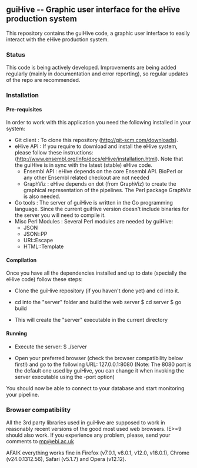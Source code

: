 ## guiHive -- Graphic user interface for the eHive production system

This repository contains the guiHive code, a graphic user interface to easily interact with the eHive production system.

### Status

This code is being actively developed. Improvements are being added regularly (mainly in documentation and error reporting), so regular updates of the repo are recommended.


### Installation

#### Pre-requisites

In order to work with this application you need the following installed in your system:

* Git client           : To clone this repository (http://git-scm.com/downloads).
* eHive API            : If you require to download and install the eHive system, please follow these instructions: (http://www.ensembl.org/info/docs/eHive/installation.html). Note that the guiHive is in sync with the latest (stable) eHive code.
   * Ensembl API       : eHive depends on the core Ensembl API. BioPerl or any other Ensembl related checkout are not needed
   * GraphViz          : eHive depends on dot (from GraphViz) to create the graphical representation of the pipelines. The Perl package GraphViz is also needed.
* Go tools             : The server of guiHive is written in the Go programming language. Since the current guiHive version doesn't include binaries for the server you will need to compile it.
* Misc Perl Modules    : Several Perl modules are needed by guiHive:
   * JSON
   * JSON::PP
   * URI::Escape
   * HTML::Template

#### Compilation

Once you have all the dependencies installed and up to date (specially the eHive code) follow these steps:

* Clone the guiHive repository (if you haven't done yet) and cd into it.

* cd into the "server" folder and build the web server
     $ cd server
     $ go build

* This will create the "server" executable in the current directory

#### Running

* Execute the server:
    $ ./server

* Open your preferred browser (check the browser compatibility below first!) and go to the following URL:
   127.0.0.1:8080
(Note: The 8080 port is the default one used by guiHive, you can change it when invoking the server executable using the -port option)

You should now be able to connect to your database and start monitoring your pipeline.


### Browser compatibility

All the 3rd party libraries used in guiHive are supposed to work in reasonably recent versions of the good most used web browsers. IE>=9 should also work. If you experience any problem, please, send your comments to mp@ebi.ac.uk

AFAIK everything works fine in Firefox (v7.0.1, v8.0.1, v12.0, v18.0.1), Chrome (v24.0.1312.56), Safari (v5.1.7) and Opera (v12.12).

